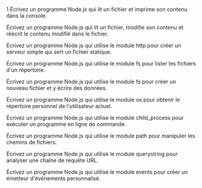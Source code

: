 1 Écrivez un programme Node.js qui lit un fichier et imprime son contenu dans la console.

Écrivez un programme Node.js qui lit un fichier, modifie son contenu et réécrit le contenu modifié dans le fichier.

Écrivez un programme Node.js qui utilise le module http pour créer un serveur simple qui sert un fichier statique.

Écrivez un programme Node.js qui utilise le module fs pour lister les fichiers d'un répertoire.

Écrivez un programme Node.js qui utilise le module fs pour créer un nouveau fichier et y écrire des données.

Écrivez un programme Node.js qui utilise le module os pour obtenir le répertoire personnel de l'utilisateur actuel.

Écrivez un programme Node.js qui utilise le module child_process pour exécuter un programme en ligne de commande.

Écrivez un programme Node.js qui utilise le module path pour manipuler les chemins de fichiers.

Écrivez un programme Node.js qui utilise le module querystring pour analyser une chaîne de requête URL.

Écrivez un programme Node.js qui utilise le module events pour créer un émetteur d'événements personnalisé.